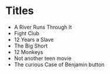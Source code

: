 # Titles

- A River Runs Through It
- Fight Club
- 12 Years a Slave
- The Big Short
- 12 Monkeys
- Not another teen movie
- The curious Case of Benjamin button
